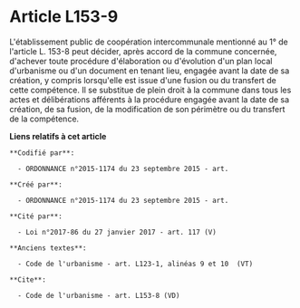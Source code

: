# Article L153-9

L'établissement public de coopération intercommunale mentionné au 1° de l'article L. 153-8 peut décider, après accord de la
commune concernée, d'achever toute procédure d'élaboration ou d'évolution d'un plan local d'urbanisme ou d'un document en
tenant lieu, engagée avant la date de sa création, y compris lorsqu'elle est issue d'une fusion ou du transfert de cette
compétence. Il se substitue de plein droit à la commune dans tous les actes et délibérations afférents à la procédure engagée
avant la date de sa création, de sa fusion, de la modification de son périmètre ou du transfert de la compétence.

**Liens relatifs à cet article**

	**Codifié par**:

	  - ORDONNANCE n°2015-1174 du 23 septembre 2015 - art.

	**Créé par**:

	  - ORDONNANCE n°2015-1174 du 23 septembre 2015 - art.

	**Cité par**:

	  - Loi n°2017-86 du 27 janvier 2017 - art. 117 (V)

	**Anciens textes**:

	  - Code de l'urbanisme - art. L123-1, alinéas 9 et 10  (VT)

	**Cite**:

	  - Code de l'urbanisme - art. L153-8 (VD)

